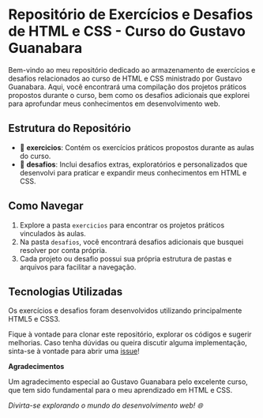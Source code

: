 # Repositório de Exercícios e Desafios de HTML e CSS - Curso do Gustavo Guanabara

Bem-vindo ao meu repositório dedicado ao armazenamento de exercícios e desafios relacionados ao curso de HTML e CSS ministrado por Gustavo Guanabara. Aqui, você encontrará uma compilação dos projetos práticos propostos durante o curso, bem como os desafios adicionais que explorei para aprofundar meus conhecimentos em desenvolvimento web.

## Estrutura do Repositório

- 📁 **exercicios**: Contém os exercícios práticos propostos durante as aulas do curso.
- 📁 **desafios**: Inclui desafios extras, exploratórios e personalizados que desenvolvi para praticar e expandir meus conhecimentos em HTML e CSS.

## Como Navegar

1. Explore a pasta `exercicios` para encontrar os projetos práticos vinculados às aulas.
2. Na pasta `desafios`, você encontrará desafios adicionais que busquei resolver por conta própria.
3. Cada projeto ou desafio possui sua própria estrutura de pastas e arquivos para facilitar a navegação.

## Tecnologias Utilizadas

Os exercícios e desafios foram desenvolvidos utilizando principalmente HTML5 e CSS3.

Fique à vontade para clonar este repositório, explorar os códigos e sugerir melhorias. Caso tenha dúvidas ou queira discutir alguma implementação, sinta-se à vontade para abrir uma [issue](link_para_issues)!

**Agradecimentos**

Um agradecimento especial ao Gustavo Guanabara pelo excelente curso, que tem sido fundamental para o meu aprendizado em HTML e CSS.

*Divirta-se explorando o mundo do desenvolvimento web! 🌐*
